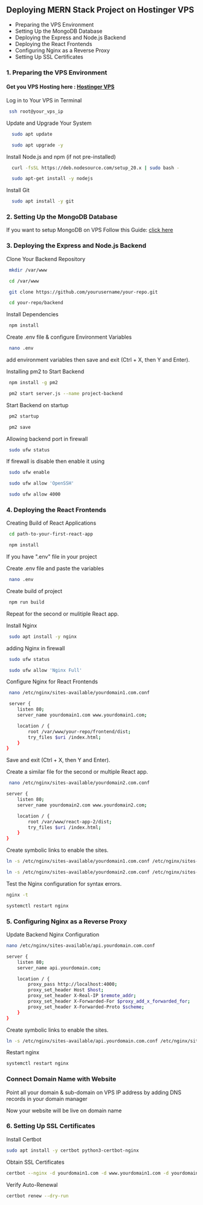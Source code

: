 
## Deploying MERN Stack Project on Hostinger VPS

- Preparing the VPS Environment
- Setting Up the MongoDB Database
- Deploying the Express and Node.js Backend
- Deploying the React Frontends
- Configuring Nginx as a Reverse Proxy
- Setting Up SSL Certificates

### 1. Preparing the VPS Environment

#### Get you VPS Hosting here : [Hostinger VPS](https://greatstack.dev/go/hostinger-vps)

Log in to Your VPS in Terminal
```bash
 ssh root@your_vps_ip
```

Update and Upgrade Your System
```bash
  sudo apt update
```
```bash
  sudo apt upgrade -y
```

Install Node.js and npm (if not pre-installed)
```bash
  curl -fsSL https://deb.nodesource.com/setup_20.x | sudo bash -
```
```bash
  sudo apt-get install -y nodejs
```

Install Git
```bash
  sudo apt install -y git
```

###  2. Setting Up the MongoDB Database

If you want to setup MongoDB on VPS Follow this Guide: [click here](https://github.com/GreatStackDev/notes/blob/main/MongoDB_Setup_on_VPS.md)

### 3. Deploying the Express and Node.js Backend

Clone Your Backend Repository
```bash
 mkdir /var/www
```
```bash
 cd /var/www
```
```bash
 git clone https://github.com/yourusername/your-repo.git
```
```bash
 cd your-repo/backend
```

Install Dependencies
```bash
 npm install
```

Create .env file & configure Environment Variables
```bash
 nano .env
```

add environment variables then save and exit (Ctrl + X, then Y and Enter).

Installing pm2 to Start Backend
```bash
 npm install -g pm2
```
```bash
 pm2 start server.js --name project-backend
```

Start Backend on startup
```bash
 pm2 startup
```
```bash
 pm2 save
```

Allowing backend port in firewall
```bash
 sudo ufw status
```

If firewall is disable then enable it using 
```bash
 sudo ufw enable
```
```bash
 sudo ufw allow 'OpenSSH'
```
```bash
 sudo ufw allow 4000
```

### 4. Deploying the React Frontends

Creating Build of React Applications
```bash
 cd path-to-your-first-react-app
```
```bash
 npm install
```
If you have ".env" file in your project

Create .env file and paste the variables
```bash
 nano .env
```
Create build of project
```bash
 npm run build
```

Repeat for the second or mulitiple React app.

Install Nginx
```bash
 sudo apt install -y nginx
```

adding Nginx in firewall
```bash
 sudo ufw status
```
```bash
 sudo ufw allow 'Nginx Full'
```

Configure Nginx for React Frontends
```bash
 nano /etc/nginx/sites-available/yourdomain1.com.conf
```
```bash
 server {
    listen 80;
    server_name yourdomain1.com www.yourdomain1.com;

    location / {
        root /var/www/your-repo/frontend/dist;
        try_files $uri /index.html;
    }
}
```
Save and exit (Ctrl + X, then Y and Enter).

Create a similar file for the second or multiple React app.
```bash
 nano /etc/nginx/sites-available/yourdomain2.com.conf
```
```bash
server {
    listen 80;
    server_name yourdomain2.com www.yourdomain2.com;

    location / {
        root /var/www/react-app-2/dist;
        try_files $uri /index.html;
    }
}
```

Create symbolic links to enable the sites.
```bash
ln -s /etc/nginx/sites-available/yourdomain1.com.conf /etc/nginx/sites-enabled/
```
```bash
ln -s /etc/nginx/sites-available/yourdomain2.com.conf /etc/nginx/sites-enabled/
```

Test the Nginx configuration for syntax errors.
```bash
nginx -t
```
```bash
systemctl restart nginx
```

### 5. Configuring Nginx as a Reverse Proxy

Update Backend Nginx Configuration

```bash
nano /etc/nginx/sites-available/api.yourdomain.com.conf
```
```bash
server {
    listen 80;
    server_name api.yourdomain.com;

    location / {
        proxy_pass http://localhost:4000;
        proxy_set_header Host $host;
        proxy_set_header X-Real-IP $remote_addr;
        proxy_set_header X-Forwarded-For $proxy_add_x_forwarded_for;
        proxy_set_header X-Forwarded-Proto $scheme;
    }
}
```

Create symbolic links to enable the sites.
```bash
ln -s /etc/nginx/sites-available/api.yourdomain.com.conf /etc/nginx/sites-enabled/
```

Restart nginx
```bash
systemctl restart nginx
```

### Connect Domain Name with Website

Point all your domain & sub-domain on VPS IP address by adding DNS records in your domain manager 

Now your website will be live on domain name

### 6. Setting Up SSL Certificates 

Install Certbot
```bash
sudo apt install -y certbot python3-certbot-nginx
```

Obtain SSL Certificates
```bash
certbot --nginx -d yourdomain1.com -d www.yourdomain1.com -d yourdomain2.com -d api.yourdomain.com
```

Verify Auto-Renewal
```bash
certbot renew --dry-run
```
